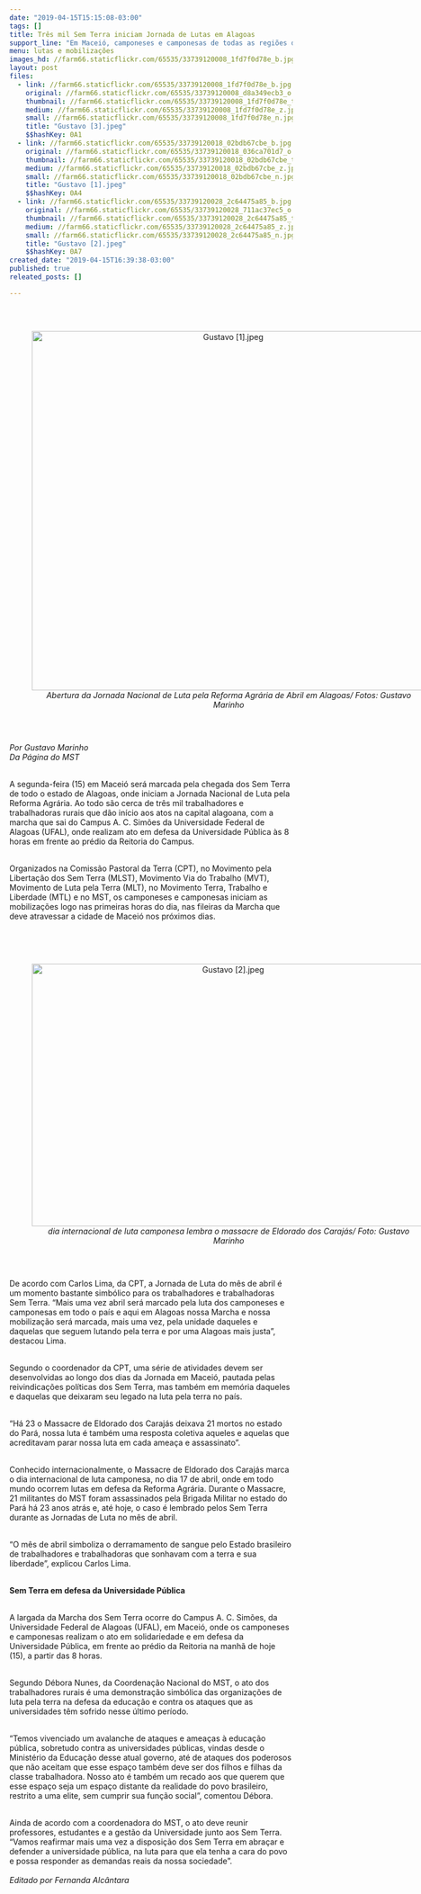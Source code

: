 ```yaml
---
date: "2019-04-15T15:15:08-03:00"
tags: []
title: Três mil Sem Terra iniciam Jornada de Lutas em Alagoas
support_line: "Em Maceió, camponeses e camponesas de todas as regiões do estado participam das atividades em memória ao Massacre de Eldorado dos Carajás"
menu: lutas e mobilizações
images_hd: //farm66.staticflickr.com/65535/33739120008_1fd7f0d78e_b.jpg
layout: post
files:
  - link: //farm66.staticflickr.com/65535/33739120008_1fd7f0d78e_b.jpg
    original: //farm66.staticflickr.com/65535/33739120008_d8a349ecb3_o.jpg
    thumbnail: //farm66.staticflickr.com/65535/33739120008_1fd7f0d78e_t.jpg
    medium: //farm66.staticflickr.com/65535/33739120008_1fd7f0d78e_z.jpg
    small: //farm66.staticflickr.com/65535/33739120008_1fd7f0d78e_n.jpg
    title: "Gustavo [3].jpeg"
    $$hashKey: 0A1
  - link: //farm66.staticflickr.com/65535/33739120018_02bdb67cbe_b.jpg
    original: //farm66.staticflickr.com/65535/33739120018_036ca701d7_o.jpg
    thumbnail: //farm66.staticflickr.com/65535/33739120018_02bdb67cbe_t.jpg
    medium: //farm66.staticflickr.com/65535/33739120018_02bdb67cbe_z.jpg
    small: //farm66.staticflickr.com/65535/33739120018_02bdb67cbe_n.jpg
    title: "Gustavo [1].jpeg"
    $$hashKey: 0A4
  - link: //farm66.staticflickr.com/65535/33739120028_2c64475a85_b.jpg
    original: //farm66.staticflickr.com/65535/33739120028_711ac37ec5_o.jpg
    thumbnail: //farm66.staticflickr.com/65535/33739120028_2c64475a85_t.jpg
    medium: //farm66.staticflickr.com/65535/33739120028_2c64475a85_z.jpg
    small: //farm66.staticflickr.com/65535/33739120028_2c64475a85_n.jpg
    title: "Gustavo [2].jpeg"
    $$hashKey: 0A7
created_date: "2019-04-15T16:39:38-03:00"
published: true
releated_posts: []

---
```

<p>&nbsp;</p>

<div style="text-align:center">
<figure class="image" style="display:inline-block"><img alt="Gustavo [1].jpeg" height="639" src="//farm66.staticflickr.com/65535/33739120018_02bdb67cbe_b.jpg" width="700" />
<figcaption><em>Abertura da Jornada Nacional de Luta pela Reforma Agr&aacute;ria de Abril em Alagoas/ Fotos: Gustavo Marinho</em></figcaption>
</figure>
</div>

<p>&nbsp;</p>

<p><em>Por Gustavo Marinho<br />
Da P&aacute;gina do MST</em><br />
&nbsp;</p>

<p>A segunda-feira (15) em Macei&oacute; ser&aacute; marcada pela chegada dos Sem Terra de todo o estado de Alagoas, onde iniciam a Jornada Nacional de Luta pela Reforma Agr&aacute;ria. Ao todo s&atilde;o cerca de tr&ecirc;s mil trabalhadores e trabalhadoras rurais que d&atilde;o in&iacute;cio aos atos na capital alagoana, com a marcha que sai do Campus A. C. Sim&otilde;es da Universidade Federal de Alagoas (UFAL), onde realizam ato em defesa da Universidade P&uacute;blica &agrave;s 8 horas em frente ao pr&eacute;dio da Reitoria do Campus.<br />
&nbsp;</p>

<p>Organizados na Comiss&atilde;o Pastoral da Terra (CPT), no Movimento pela Liberta&ccedil;&atilde;o dos Sem Terra (MLST), Movimento Via do Trabalho (MVT), Movimento de Luta pela Terra (MLT), no Movimento Terra, Trabalho e Liberdade (MTL) e no MST, os camponeses e camponesas iniciam as mobiliza&ccedil;&otilde;es logo nas primeiras horas do dia, nas fileiras da Marcha que deve atravessar a cidade de Macei&oacute; nos pr&oacute;ximos dias.</p>

<p><br />
&nbsp;</p>

<div style="text-align:center">
<figure class="image" style="display:inline-block"><img alt="Gustavo [2].jpeg" height="467" src="//farm66.staticflickr.com/65535/33739120028_2c64475a85_b.jpg" width="700" />
<figcaption><em>dia internacional de luta camponesa lembra o massacre de Eldorado dos Caraj&aacute;s/ Foto: Gustavo Marinho</em></figcaption>
</figure>
</div>

<p>&nbsp;</p>

<p>De acordo com Carlos Lima, da CPT, a Jornada de Luta do m&ecirc;s de abril &eacute; um momento bastante simb&oacute;lico para os trabalhadores e trabalhadoras Sem Terra. &ldquo;Mais uma vez abril ser&aacute; marcado pela luta dos camponeses e camponesas em todo o pa&iacute;s e aqui em Alagoas nossa Marcha e nossa mobiliza&ccedil;&atilde;o ser&aacute; marcada, mais uma vez, pela unidade daqueles e daquelas que seguem lutando pela terra e por uma Alagoas mais justa&rdquo;, destacou Lima.<br />
&nbsp;</p>

<p>Segundo o coordenador da CPT, uma s&eacute;rie de atividades devem ser desenvolvidas ao longo dos dias da Jornada em Macei&oacute;, pautada pelas reivindica&ccedil;&otilde;es pol&iacute;ticas dos Sem Terra, mas tamb&eacute;m em mem&oacute;ria daqueles e daquelas que deixaram seu legado na luta pela terra no pa&iacute;s.<br />
&nbsp;</p>

<p>&ldquo;H&aacute; 23 o Massacre de Eldorado dos Caraj&aacute;s deixava 21 mortos no estado do Par&aacute;, nossa luta &eacute; tamb&eacute;m uma resposta coletiva aqueles e aquelas que acreditavam parar nossa luta em cada amea&ccedil;a e assassinato&rdquo;.<br />
&nbsp;</p>

<p>Conhecido internacionalmente, o Massacre de Eldorado dos Caraj&aacute;s marca o dia internacional de luta camponesa, no dia 17 de abril, onde em todo mundo ocorrem lutas em defesa da Reforma Agr&aacute;ria. Durante o Massacre, 21 militantes do MST foram assassinados pela Brigada Militar no estado do Par&aacute; h&aacute; 23 anos atr&aacute;s e, at&eacute; hoje, o caso &eacute; lembrado pelos Sem Terra durante as Jornadas de Luta no m&ecirc;s de abril.</p>

<p><br />
&ldquo;O m&ecirc;s de abril simboliza o derramamento de sangue pelo Estado brasileiro de trabalhadores e trabalhadoras que sonhavam com a terra e sua liberdade&rdquo;, explicou Carlos Lima.<br />
&nbsp;</p>

<p><strong>Sem Terra em defesa da Universidade P&uacute;blica</strong><br />
&nbsp;</p>

<p>A largada da Marcha dos Sem Terra ocorre do Campus A. C. Sim&otilde;es, da Universidade Federal de Alagoas (UFAL), em Macei&oacute;, onde os camponeses e camponesas realizam o ato em solidariedade e em defesa da Universidade P&uacute;blica, em frente ao pr&eacute;dio da Reitoria na manh&atilde; de hoje (15), a partir das 8 horas.<br />
&nbsp;</p>

<p>Segundo D&eacute;bora Nunes, da Coordena&ccedil;&atilde;o Nacional do MST, o ato dos trabalhadores rurais &eacute; uma demonstra&ccedil;&atilde;o simb&oacute;lica das organiza&ccedil;&otilde;es de luta pela terra na defesa da educa&ccedil;&atilde;o e contra os ataques que as universidades t&ecirc;m sofrido nesse &uacute;ltimo per&iacute;odo.<br />
&nbsp;</p>

<p>&ldquo;Temos vivenciado um avalanche de ataques e amea&ccedil;as &agrave; educa&ccedil;&atilde;o p&uacute;blica, sobretudo contra as universidades p&uacute;blicas, vindas desde o Minist&eacute;rio da Educa&ccedil;&atilde;o desse atual governo, at&eacute; de ataques dos poderosos que n&atilde;o aceitam que esse espa&ccedil;o tamb&eacute;m deve ser dos filhos e filhas da classe trabalhadora. Nosso ato &eacute; tamb&eacute;m um recado aos que querem que esse espa&ccedil;o seja um espa&ccedil;o distante da realidade do povo brasileiro, restrito a uma elite, sem cumprir sua fun&ccedil;&atilde;o social&rdquo;, comentou D&eacute;bora.<br />
&nbsp;</p>

<p>Ainda de acordo com a coordenadora do MST, o ato deve reunir professores, estudantes e a gest&atilde;o da Universidade junto aos Sem Terra. &ldquo;Vamos reafirmar mais uma vez a disposi&ccedil;&atilde;o dos Sem Terra em abra&ccedil;ar e defender a universidade p&uacute;blica, na luta para que ela tenha a cara do povo e possa responder as demandas reais da nossa sociedade&rdquo;.<br />
<br />
<em>Editado por Fernanda Alc&acirc;ntara</em></p>
